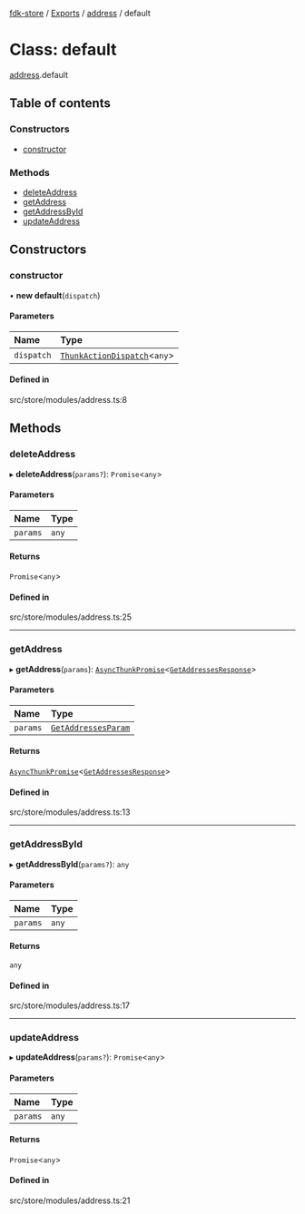 [fdk-store](../README.md) / [Exports](../modules.md) / [address](../modules/address.md) / default

# Class: default

[address](../modules/address.md).default

## Table of contents

### Constructors

- [constructor](address.default.md#constructor)

### Methods

- [deleteAddress](address.default.md#deleteaddress)
- [getAddress](address.default.md#getaddress)
- [getAddressById](address.default.md#getaddressbyid)
- [updateAddress](address.default.md#updateaddress)

## Constructors

### constructor

• **new default**(`dispatch`)

#### Parameters

| Name | Type |
| :------ | :------ |
| `dispatch` | [`ThunkActionDispatch`](../modules/theme._internal_.md#thunkactiondispatch)<`any`\> |

#### Defined in

src/store/modules/address.ts:8

## Methods

### deleteAddress

▸ **deleteAddress**(`params?`): `Promise`<`any`\>

#### Parameters

| Name | Type |
| :------ | :------ |
| `params` | `any` |

#### Returns

`Promise`<`any`\>

#### Defined in

src/store/modules/address.ts:25

___

### getAddress

▸ **getAddress**(`params`): [`AsyncThunkPromise`](../modules/product_listing._internal_.md#asyncthunkpromise)<[`GetAddressesResponse`](../modules/address._internal_.md#getaddressesresponse)\>

#### Parameters

| Name | Type |
| :------ | :------ |
| `params` | [`GetAddressesParam`](../modules/address._internal_.md#getaddressesparam) |

#### Returns

[`AsyncThunkPromise`](../modules/product_listing._internal_.md#asyncthunkpromise)<[`GetAddressesResponse`](../modules/address._internal_.md#getaddressesresponse)\>

#### Defined in

src/store/modules/address.ts:13

___

### getAddressById

▸ **getAddressById**(`params?`): `any`

#### Parameters

| Name | Type |
| :------ | :------ |
| `params` | `any` |

#### Returns

`any`

#### Defined in

src/store/modules/address.ts:17

___

### updateAddress

▸ **updateAddress**(`params?`): `Promise`<`any`\>

#### Parameters

| Name | Type |
| :------ | :------ |
| `params` | `any` |

#### Returns

`Promise`<`any`\>

#### Defined in

src/store/modules/address.ts:21
